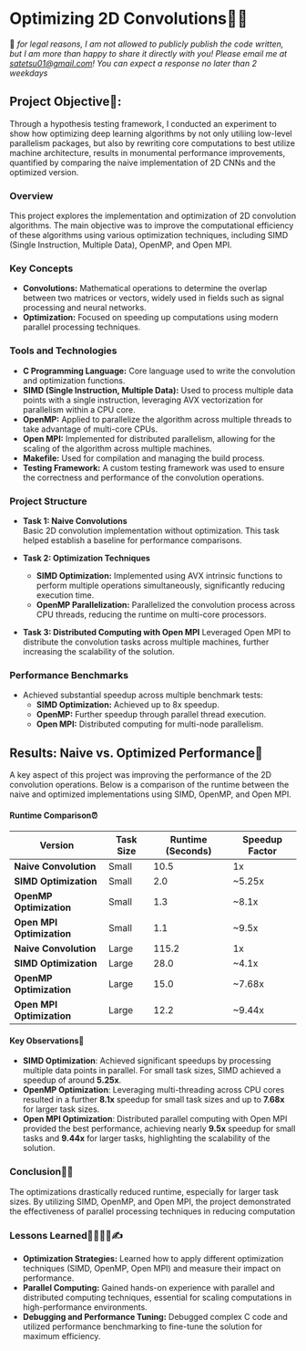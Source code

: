 # Optimizing 2D Convolutions🔔😎
😬 _for legal reasons, I am not allowed to publicly publish the code written, but I am more than happy to share it directly with you! Please email me at satetsu01@gmail.com! You can expect a response no later than 2 weekdays_


## **Project Objective**🤖: 
Through a hypothesis testing framework, I conducted an experiment to show how optimizing deep learning algorithms by not only utiliing low-level parallelism packages, but also by rewriting core computations to best utilize machine architecture, results in monumental performance improvements, quantified by comparing the naive implementation of 2D CNNs and the optimized version. 

### **Overview**
This project explores the implementation and optimization of 2D convolution algorithms. The main objective was to improve the computational efficiency of these algorithms using various optimization techniques, including SIMD (Single Instruction, Multiple Data), OpenMP, and Open MPI. 

### **Key Concepts**
- **Convolutions:** Mathematical operations to determine the overlap between two matrices or vectors, widely used in fields such as signal processing and neural networks.
- **Optimization:** Focused on speeding up computations using modern parallel processing techniques.

### **Tools and Technologies**
- **C Programming Language:** Core language used to write the convolution and optimization functions.
- **SIMD (Single Instruction, Multiple Data):** Used to process multiple data points with a single instruction, leveraging AVX vectorization for parallelism within a CPU core.
- **OpenMP:** Applied to parallelize the algorithm across multiple threads to take advantage of multi-core CPUs.
- **Open MPI:** Implemented for distributed parallelism, allowing for the scaling of the algorithm across multiple machines.
- **Makefile:** Used for compilation and managing the build process.
- **Testing Framework:** A custom testing framework was used to ensure the correctness and performance of the convolution operations.

### **Project Structure**
- **Task 1: Naive Convolutions**  
   Basic 2D convolution implementation without optimization. This task helped establish a baseline for performance comparisons.
  
- **Task 2: Optimization Techniques**
  - **SIMD Optimization:** Implemented using AVX intrinsic functions to perform multiple operations simultaneously, significantly reducing execution time.
  - **OpenMP Parallelization:** Parallelized the convolution process across CPU threads, reducing the runtime on multi-core processors.
  
- **Task 3: Distributed Computing with Open MPI**
   Leveraged Open MPI to distribute the convolution tasks across multiple machines, further increasing the scalability of the solution.

### **Performance Benchmarks**
- Achieved substantial speedup across multiple benchmark tests:
  - **SIMD Optimization:** Achieved up to 8x speedup.
  - **OpenMP:** Further speedup through parallel thread execution.
  - **Open MPI:** Distributed computing for multi-node parallelism.

## **Results: Naive vs. Optimized Performance🎉**

A key aspect of this project was improving the performance of the 2D convolution operations. Below is a comparison of the runtime between the naive and optimized implementations using SIMD, OpenMP, and Open MPI.

   #### **Runtime Comparison⏰**
   
   | Version             | Task Size | Runtime (Seconds) | Speedup Factor |
   |---------------------|-----------|-------------------|----------------|
   | **Naive Convolution** | Small     | 10.5              | 1x             |
   | **SIMD Optimization** | Small     | 2.0               | ~5.25x         |
   | **OpenMP Optimization**| Small     | 1.3               | ~8.1x          |
   | **Open MPI Optimization** | Small | 1.1               | ~9.5x          |
   | **Naive Convolution** | Large     | 115.2             | 1x             |
   | **SIMD Optimization** | Large     | 28.0              | ~4.1x          |
   | **OpenMP Optimization**| Large     | 15.0              | ~7.68x         |
   | **Open MPI Optimization** | Large | 12.2              | ~9.44x         |

   #### **Key Observations🥳**
   - **SIMD Optimization**: Achieved significant speedups by processing multiple data points in parallel. For small task sizes, SIMD achieved a speedup of around **5.25x**.
   - **OpenMP Optimization**: Leveraging multi-threading across CPU cores resulted in a further **8.1x** speedup for small task sizes and up to **7.68x** for larger task sizes.
   - **Open MPI Optimization**: Distributed parallel computing with Open MPI provided the best performance, achieving nearly **9.5x** speedup for small tasks and **9.44x** for larger tasks, highlighting the scalability of the solution.

### **Conclusion☝🏻**
The optimizations drastically reduced runtime, especially for larger task sizes. By utilizing SIMD, OpenMP, and Open MPI, the project demonstrated the effectiveness of parallel processing techniques in reducing computation

### **Lessons Learned👩🏻‍💻🧠✍️**
- **Optimization Strategies:** Learned how to apply different optimization techniques (SIMD, OpenMP, Open MPI) and measure their impact on performance.
- **Parallel Computing:** Gained hands-on experience with parallel and distributed computing techniques, essential for scaling computations in high-performance environments.
- **Debugging and Performance Tuning:** Debugged complex C code and utilized performance benchmarking to fine-tune the solution for maximum efficiency.
